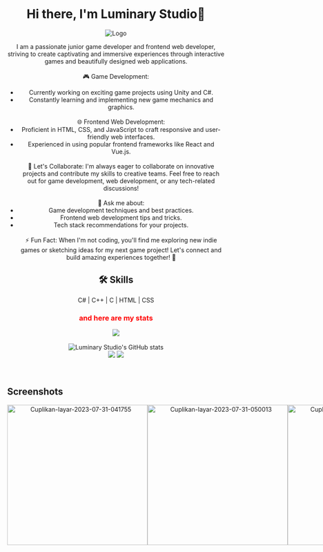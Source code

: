 

<div align="center">
  <h1>Hi there, I'm Luminary Studio👋</h1>
  
  ![Logo](https://i.ibb.co/NW6d3cK/20230729-121735.png)
  
  <p>

I am a passionate junior game developer and frontend web developer, striving to create captivating and immersive experiences through interactive games and beautifully designed web applications.
<br><br>
🎮 Game Development:
- Currently working on exciting game projects using Unity and C#.
- Constantly learning and implementing new game mechanics and graphics.
<br><br>
🌐 Frontend Web Development:
- Proficient in HTML, CSS, and JavaScript to craft responsive and user-friendly web interfaces.
- Experienced in using popular frontend frameworks like React and Vue.js.
<br><br>
🚀 Let's Collaborate:
I'm always eager to collaborate on innovative projects and contribute my skills to creative teams. Feel free to reach out for game development, web development, or any tech-related discussions!
<br><br>
💬 Ask me about:
- Game development techniques and best practices.
- Frontend web development tips and tricks.
- Tech stack recommendations for your projects.
<br><br>
⚡ Fun Fact:
When I'm not coding, you'll find me exploring new indie games or sketching ideas for my next game project!
Let's connect and build amazing experiences together! 🌟
</p>



## 🛠 Skills
C# | C++ | C | HTML | CSS

  <h3 style="color:red;">and here are my stats</h3>
  <img src="https://www.codewars.com/users/Luminary01/badges/large"/><br /><br />
  <img src="https://github-readme-stats.vercel.app/api?username=Luminary01&show_icons=true&include_all_commits=true&theme=monokai" alt="Luminary Studio's GitHub stats" /><br />
  <img src="https://github-readme-streak-stats.herokuapp.com/?user=Luminary01&theme=monokai"/>
  <img src="https://github-readme-stats.vercel.app/api/top-langs/?username=Luminary01&layout=compact&theme=monokai&langs_count=12"/><br />
</div>
<br></br>

## Screenshots
<div style="display:flex;" align="center">
  <img src="https://i.ibb.co/cQfZ5pN/Cuplikan-layar-2023-07-31-041755.png" alt="Cuplikan-layar-2023-07-31-041755" border="0" width="325px" height="auto">
  <img src="https://i.ibb.co/B44YYCw/Cuplikan-layar-2023-07-31-050013.png" alt="Cuplikan-layar-2023-07-31-050013" border="0" width="325px" height="auto">
  <a href="https://ibb.co/XDsFTxS"><img src="https://i.ibb.co/w7Wp1hM/Cuplikan-layar-2023-07-31-135049.png" alt="Cuplikan-layar-2023-07-31-135049" border="0" width="325px" height="auto"></a>
<br><br>

## Support
For support, email luminarystudio1@gmil.com or join our Slack channel.
<br></br>

## License
[![MIT License](https://img.shields.io/badge/License-MIT-green.svg)](https://choosealicense.com/licenses/mit/)
[![GPLv3 License](https://img.shields.io/badge/License-GPL%20v3-yellow.svg)](https://opensource.org/licenses/)
[![AGPL License](https://img.shields.io/badge/license-AGPL-blue.svg)](http://www.gnu.org/licenses/agpl-3.0)


